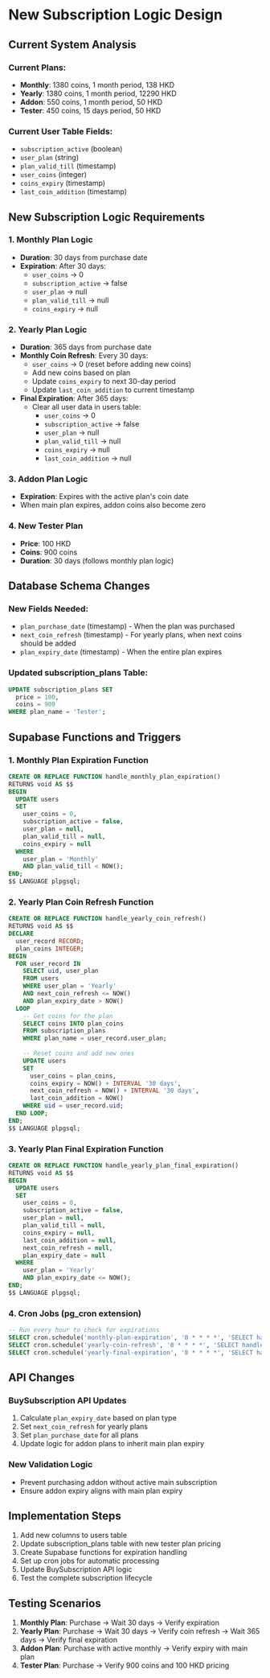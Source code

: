 # New Subscription Logic Design

## Current System Analysis

### Current Plans:
- **Monthly**: 1380 coins, 1 month period, 138 HKD
- **Yearly**: 1380 coins, 1 month period, 12290 HKD
- **Addon**: 550 coins, 1 month period, 50 HKD
- **Tester**: 450 coins, 15 days period, 50 HKD

### Current User Table Fields:
- `subscription_active` (boolean)
- `user_plan` (string)
- `plan_valid_till` (timestamp)
- `user_coins` (integer)
- `coins_expiry` (timestamp)
- `last_coin_addition` (timestamp)

## New Subscription Logic Requirements

### 1. Monthly Plan Logic
- **Duration**: 30 days from purchase date
- **Expiration**: After 30 days:
  - `user_coins` → 0
  - `subscription_active` → false
  - `user_plan` → null
  - `plan_valid_till` → null
  - `coins_expiry` → null

### 2. Yearly Plan Logic
- **Duration**: 365 days from purchase date
- **Monthly Coin Refresh**: Every 30 days:
  - `user_coins` → 0 (reset before adding new coins)
  - Add new coins based on plan
  - Update `coins_expiry` to next 30-day period
  - Update `last_coin_addition` to current timestamp
- **Final Expiration**: After 365 days:
  - Clear all user data in users table:
    - `user_coins` → 0
    - `subscription_active` → false
    - `user_plan` → null
    - `plan_valid_till` → null
    - `coins_expiry` → null
    - `last_coin_addition` → null

### 3. Addon Plan Logic
- **Expiration**: Expires with the active plan's coin date
- When main plan expires, addon coins also become zero

### 4. New Tester Plan
- **Price**: 100 HKD
- **Coins**: 900 coins
- **Duration**: 30 days (follows monthly plan logic)

## Database Schema Changes

### New Fields Needed:
- `plan_purchase_date` (timestamp) - When the plan was purchased
- `next_coin_refresh` (timestamp) - For yearly plans, when next coins should be added
- `plan_expiry_date` (timestamp) - When the entire plan expires

### Updated subscription_plans Table:
```sql
UPDATE subscription_plans SET 
  price = 100, 
  coins = 900 
WHERE plan_name = 'Tester';
```

## Supabase Functions and Triggers

### 1. Monthly Plan Expiration Function
```sql
CREATE OR REPLACE FUNCTION handle_monthly_plan_expiration()
RETURNS void AS $$
BEGIN
  UPDATE users 
  SET 
    user_coins = 0,
    subscription_active = false,
    user_plan = null,
    plan_valid_till = null,
    coins_expiry = null
  WHERE 
    user_plan = 'Monthly' 
    AND plan_valid_till < NOW();
END;
$$ LANGUAGE plpgsql;
```

### 2. Yearly Plan Coin Refresh Function
```sql
CREATE OR REPLACE FUNCTION handle_yearly_coin_refresh()
RETURNS void AS $$
DECLARE
  user_record RECORD;
  plan_coins INTEGER;
BEGIN
  FOR user_record IN 
    SELECT uid, user_plan 
    FROM users 
    WHERE user_plan = 'Yearly' 
    AND next_coin_refresh <= NOW()
    AND plan_expiry_date > NOW()
  LOOP
    -- Get coins for the plan
    SELECT coins INTO plan_coins 
    FROM subscription_plans 
    WHERE plan_name = user_record.user_plan;
    
    -- Reset coins and add new ones
    UPDATE users 
    SET 
      user_coins = plan_coins,
      coins_expiry = NOW() + INTERVAL '30 days',
      next_coin_refresh = NOW() + INTERVAL '30 days',
      last_coin_addition = NOW()
    WHERE uid = user_record.uid;
  END LOOP;
END;
$$ LANGUAGE plpgsql;
```

### 3. Yearly Plan Final Expiration Function
```sql
CREATE OR REPLACE FUNCTION handle_yearly_plan_final_expiration()
RETURNS void AS $$
BEGIN
  UPDATE users 
  SET 
    user_coins = 0,
    subscription_active = false,
    user_plan = null,
    plan_valid_till = null,
    coins_expiry = null,
    last_coin_addition = null,
    next_coin_refresh = null,
    plan_expiry_date = null
  WHERE 
    user_plan = 'Yearly' 
    AND plan_expiry_date <= NOW();
END;
$$ LANGUAGE plpgsql;
```

### 4. Cron Jobs (pg_cron extension)
```sql
-- Run every hour to check for expirations
SELECT cron.schedule('monthly-plan-expiration', '0 * * * *', 'SELECT handle_monthly_plan_expiration();');
SELECT cron.schedule('yearly-coin-refresh', '0 * * * *', 'SELECT handle_yearly_coin_refresh();');
SELECT cron.schedule('yearly-final-expiration', '0 * * * *', 'SELECT handle_yearly_plan_final_expiration();');
```

## API Changes

### BuySubscription API Updates
1. Calculate `plan_expiry_date` based on plan type
2. Set `next_coin_refresh` for yearly plans
3. Set `plan_purchase_date` for all plans
4. Update logic for addon plans to inherit main plan expiry

### New Validation Logic
- Prevent purchasing addon without active main subscription
- Ensure addon expiry aligns with main plan expiry

## Implementation Steps

1. Add new columns to users table
2. Update subscription_plans table with new tester plan pricing
3. Create Supabase functions for expiration handling
4. Set up cron jobs for automatic processing
5. Update BuySubscription API logic
6. Test the complete subscription lifecycle

## Testing Scenarios

1. **Monthly Plan**: Purchase → Wait 30 days → Verify expiration
2. **Yearly Plan**: Purchase → Wait 30 days → Verify coin refresh → Wait 365 days → Verify final expiration
3. **Addon Plan**: Purchase with active monthly → Verify expiry with main plan
4. **Tester Plan**: Purchase → Verify 900 coins and 100 HKD pricing